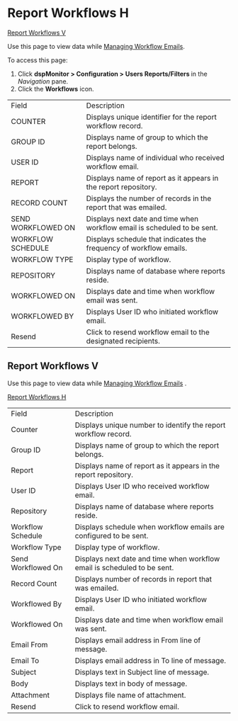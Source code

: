 # Report Workflows H

[Report Workflows V](#Report_Workflows_V)

<div class="use">

Use this page to view data while [Managing Workflow
Emails](../Use_Cases/Manage_Workflow_Emails.htm).

</div>

To access this page:

1.  Click <span style="font-weight: bold;">dspMonitor \> Configuration
    \> Users Reports/Filters </span>in the *Navigation* pane.
2.  Click the <span style="font-weight: bold;">Workflows</span>
icon.

|                    |                                                                          |
| ------------------ | ------------------------------------------------------------------------ |
| Field              | Description                                                              |
| COUNTER            | Displays unique identifier for the report workflow record.               |
| GROUP ID           | Displays name of group to which the report belongs.                      |
| USER ID            | Displays name of individual who received workflow email.                 |
| REPORT             | Displays name of report as it appears in the report repository.          |
| RECORD COUNT       | Displays the number of records in the report that was emailed.           |
| SEND WORKFLOWED ON | Displays next date and time when workflow email is scheduled to be sent. |
| WORKFLOW SCHEDULE  | Displays schedule that indicates the frequency of workflow emails.       |
| WORKFLOW TYPE      | Display type of workflow.                                                |
| REPOSITORY         | Displays name of database where reports reside.                          |
| WORKFLOWED ON      | Displays date and time when workflow email was sent.                     |
| WORKFLOWED BY      | Displays User ID who initiated workflow email.                           |
| Resend             | Click to resend workflow email to the designated recipients.             |

## <span id="Report_Workflows_V"></span>Report Workflows V

<div class="use">

Use this page to view data while [Managing Workflow
Emails](../Use_Cases/Manage_Workflow_Emails.htm) .

</div>

[Report Workflows
H](Report_Workflows_H.htm)

|                    |                                                                          |
| ------------------ | ------------------------------------------------------------------------ |
| Field              | Description                                                              |
| Counter            | Displays unique number to identify the report workflow record.           |
| Group ID           | Displays name of group to which the report belongs.                      |
| Report             | Displays name of report as it appears in the report repository.          |
| User ID            | Displays User ID who received workflow email.                            |
| Repository         | Displays name of database where reports reside.                          |
| Workflow Schedule  | Displays schedule when workflow emails are configured to be sent.        |
| Workflow Type      | Display type of workflow.                                                |
| Send Workflowed On | Displays next date and time when workflow email is scheduled to be sent. |
| Record Count       | Displays number of records in report that was emailed.                   |
| Workflowed By      | Displays User ID who initiated workflow email.                           |
| Workflowed On      | Displays date and time when workflow email was sent.                     |
| Email From         | Displays email address in From line of message.                          |
| Email To           | Displays email address in To line of message.                            |
| Subject            | Displays text in Subject line of message.                                |
| Body               | Displays text in body of message.                                        |
| Attachment         | Displays file name of attachment.                                        |
| Resend             | Click to resend workflow email.                                          |
